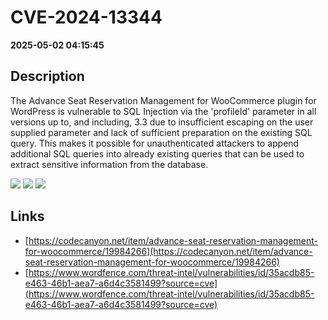 # CVE-2024-13344

**2025-05-02 04:15:45**

## Description
The Advance Seat Reservation Management for WooCommerce plugin for WordPress is vulnerable to SQL Injection via the 'profileId' parameter in all versions up to, and including, 3.3 due to insufficient escaping on the user supplied parameter and lack of sufficient preparation on the existing SQL query.  This makes it possible for unauthenticated attackers to append additional SQL queries into already existing queries that can be used to extract sensitive information from the database.

![](https://img.shields.io/static/v1?label=Score&message=7.5&color=red)
![](https://img.shields.io/static/v1?label=Severity&message=HIGH&color=red)
![](https://img.shields.io/static/v1?label=CWE&message=SQL&color=green)

## Links
- [https://codecanyon.net/item/advance-seat-reservation-management-for-woocommerce/19984266](https://codecanyon.net/item/advance-seat-reservation-management-for-woocommerce/19984266)
- [https://www.wordfence.com/threat-intel/vulnerabilities/id/35acdb85-e463-46b1-aea7-a6d4c3581499?source=cve](https://www.wordfence.com/threat-intel/vulnerabilities/id/35acdb85-e463-46b1-aea7-a6d4c3581499?source=cve)
